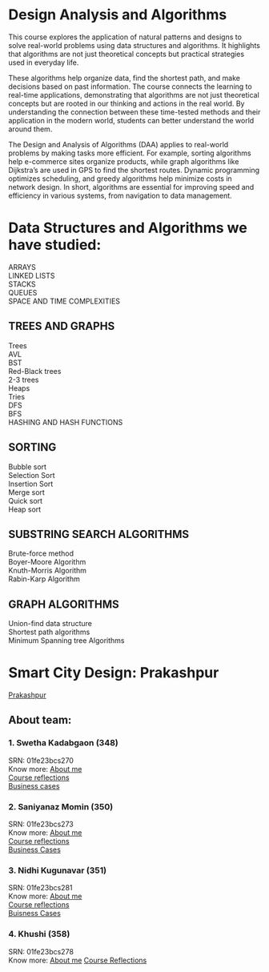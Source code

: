 # Design Analysis and Algorithms

This course explores the application of natural patterns and designs to solve real-world problems using data structures and algorithms. It highlights that algorithms are not just theoretical concepts but practical strategies used in everyday life.

These algorithms help organize data, find the shortest path, and make decisions based on past information. The course connects the learning to real-time applications, demonstrating that algorithms are not just theoretical concepts but are rooted in our thinking and actions in the real world. By understanding the connection between these time-tested methods and their application in the modern world, students can better understand the world around them.

The Design and Analysis of Algorithms (DAA) applies to real-world problems by making tasks more efficient. For example, sorting algorithms help e-commerce sites organize products, while graph algorithms like Dijkstra’s are used in GPS to find the shortest routes. Dynamic programming optimizes scheduling, and greedy algorithms help minimize costs in network design. In short, algorithms are essential for improving speed and efficiency in various systems, from navigation to data management.

# Data Structures and Algorithms we have studied:
ARRAYS  
LINKED LISTS  
STACKS  
QUEUES  
SPACE AND TIME COMPLEXITIES
## TREES AND GRAPHS  
Trees  
AVL  
BST  
Red-Black trees  
2-3 trees  
Heaps  
Tries  
DFS  
BFS  
HASHING AND HASH FUNCTIONS
## SORTING  
Bubble sort  
Selection Sort  
Insertion Sort  
Merge sort  
Quick sort  
Heap sort
## SUBSTRING SEARCH ALGORITHMS
Brute-force method  
Boyer-Moore Algorithm  
Knuth-Morris Algorithm  
Rabin-Karp Algorithm
## GRAPH ALGORITHMS
Union-find data structure  
Shortest path algorithms  
Minimum Spanning tree Algorithms

# Smart City Design: Prakashpur
[Prakashpur](prakashpur.md)

## About team:
### 1. Swetha Kadabgaon (348)
SRN: 01fe23bcs270  
Know more: [About me](readme2.md)  
[Course reflections](CourseReflection2.md)  
[Business cases](Business-cases2.md)

### 2. Saniyanaz Momin (350)
SRN: 01fe23bcs273  
Know more: [About me](readme3.md)  
[Course reflections](CourseReflection3.md)  
[Business Cases](BuisnessCases3.md)

### 3. Nidhi Kugunavar (351)
SRN: 01fe23bcs281  
Know more: [About me](readme1.md)  
[Course reflections](course-reflection1.md)  
[Buisness Cases](business_case1.md)

### 4. Khushi (358)
SRN: 01fe23bcs278  
Know more: [About me](README4.md)
[Course Reflections](Course-Reflection4.md)
